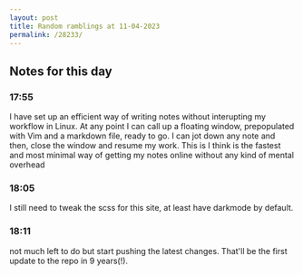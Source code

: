 ```yaml
---
layout: post
title: Random ramblings at 11-04-2023
permalink: /28233/
---
```

## Notes for this day

### 17:55

I have set up an efficient way of writing notes without interupting my workflow
in Linux. At any point I can call up a floating window, prepopulated with Vim and
a markdown file, ready to go. I can jot down any note and then, close the window
and resume my work. This is I think is the fastest and most minimal way of getting my notes
online without any kind of mental overhead

### 18:05

I still need to tweak the scss for this site, at least have darkmode by default.

### 18:11

not much left to do but start pushing the latest changes. That'll be the first
update to the repo in 9 years(!).
